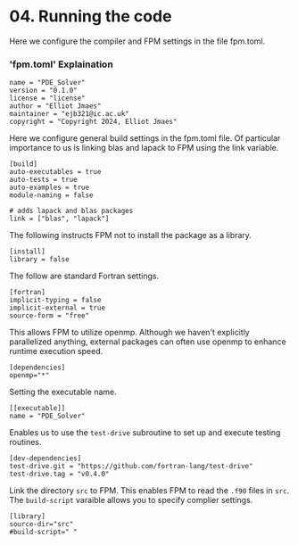 # 04. Running the code

Here we configure the compiler and FPM settings in the file fpm.toml.


### 'fpm.toml' Explaination

```
name = "PDE_Solver"
version = "0.1.0"
license = "license"
author = "Elliot Jmaes"
maintainer = "ejb321@ic.ac.uk"
copyright = "Copyright 2024, Elliot Jmaes"
```

Here we configure general build settings in the fpm.toml file. Of particular importance to us is linking blas and lapack to FPM using the link variable.
```
[build]
auto-executables = true
auto-tests = true
auto-examples = true
module-naming = false

# adds lapack and blas packages
link = ["blas", "lapack"]
```

The following instructs FPM not to install the package as a library.
```
[install]
library = false
```
The follow are standard Fortran settings.
```
[fortran]
implicit-typing = false
implicit-external = true
source-form = "free"
```
This allows FPM to utilize openmp. Although we haven't explicitly parallelized anything, external packages can often use openmp to enhance runtime execution speed.
```
[dependencies]
openmp="*"
```
Setting the executable name.
```
[[executable]]
name = "PDE_Solver"
```
Enables us to use the `test-drive` subroutine to set up and execute testing routines.
```
[dev-dependencies]
test-drive.git = "https://github.com/fortran-lang/test-drive"
test-drive.tag = "v0.4.0"
```
Link the directory `src` to FPM. This enables FPM to read the `.f90` files in `src`. The `build-script` varaible allows you to specify complier settings.
```
[library]
source-dir="src"
#build-script=" "
```

